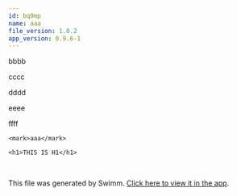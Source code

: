 ```yaml
---
id: bq9mp
name: aaa
file_version: 1.0.2
app_version: 0.9.6-1
---
```


bbbb

cccc

dddd

eeee

ffff

```
<mark>aaa</mark>
```

```
<h1>THIS IS H1</h1>
```




<br/>

This file was generated by Swimm. [Click here to view it in the app](http://localhost:5000/repos/Z2l0aHViJTNBJTNBdDElM0ElM0FlcmFuLXN3aW1t/docs/bq9mp).